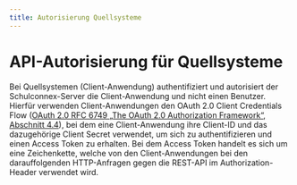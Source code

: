 ```yaml
---
title: Autorisierung Quellsysteme
---
```


# API-Autorisierung für Quellsysteme

Bei Quellsystemen (Client-Anwendung) authentifiziert und autorisiert der Schulconnex-Server
die Client-Anwendung und nicht einen Benutzer. Hierfür verwenden Client-Anwendungen den
OAuth 2.0 Client Credentials Flow ([OAuth 2.0 RFC 6749 „The OAuth 2.0 Authorization Framework“,
Abschnitt 4.4][1]), bei dem eine Client-Anwendung ihre Client-ID und das dazugehörige Client Secret
verwendet, um sich zu authentifizieren und einen Access Token zu erhalten. Bei dem Access Token
handelt es sich um eine Zeichenkette, welche von den Client-Anwendungen bei den darauffolgenden
HTTP-Anfragen gegen die REST-API im Authorization-Header verwendet wird.

[1]: https://datatracker.ietf.org/doc/html/rfc6749#section-4.4
